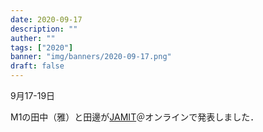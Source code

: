 ```yaml
---
date: 2020-09-17
description: ""
auther: ""
tags: ["2020"]
banner: "img/banners/2020-09-17.png"
draft: false
---
```


9月17-19日

M1の田中（雅）と田邊が[JAMIT](http://jamit2020.jamit.jp/)＠オンラインで発表しました．
<!--more-->